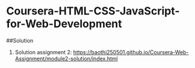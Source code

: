 # Coursera-HTML-CSS-JavaScript-for-Web-Development
##Solution
1. Solution assignment 2: https://baothi250501.github.io/Coursera-Web-Assignment/module2-solution/index.html

